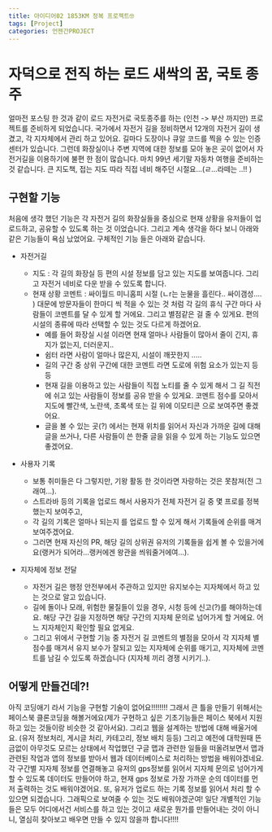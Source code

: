 ```yaml
---
title: 아이디어02 1853KM 정복 프로젝트🤓
tags: [Project]
categories: 언젠간PROJECT
---
```

# 자덕으로 전직 하는 로드 새싹의 꿈, 국토 종주
얼마전 포스팅 한 것과 같이 로드 자전거로 국토종주를 하는 (인천 -> 부산 까지만) 프로젝트를 준비하게 되었습니다. 국가에서 자전거 길을 정비하면서 12개의 자전거 길이 생겼고, 각 지자체에서 관리 하고 있어요. 길마다 도장이나 큐알 코드를 찍을 수 있는 인증 센터가 있습니다. 그런데 화장실이나 주변 지역에 대한 정보를 모아 놓은 곳이 없어서 자전거길을 이용하기에 불편 한 점이 많습니다. 마치 99년 세기말 자동차 여행을 준비하는 것 같습니다. 큰 지도책, 접는 지도 따라 직접 네비 해주던 시절요...(ㄹ...라떼는 ..!! )


## 구현할 기능
처음에 생각 했던 기능은 각 자전거 길의 화장실들을 중심으로 현재 상황을 유저들이 업로드하고, 공유할 수 있도록 하는 것 이었습니다. 그리고 계속 생각을 하다 보니 아래와 같은 기능들이 욕심 났었어요. 구체적인 기능 들은 아래와 같습니다. 

- 자전거길
     - 지도 : 각 길의 화장실 등 편의 시설 정보를 담고 있는 지도를 보여줍니다. 그리고 자전거 네비로 다운 받을 수 있도록 합니다. 
     - 현재 상황 코멘트 : 싸이월드 미니홈피 시절 (ㄴr는 눈물을 흘린다.. 싸이갬성.... ) 대문에 방문자들이 한마디 씩 적을 수 있는 것 처럼 각 길의 휴식 구간 마다 사람들이 코멘트를 달 수 있게 할 거에요. 그리고 별점같은 걸 줄 수 있게요. 편의 시설의 종류에 따라 선택할 수 있는 것도 다르게 하겠어요.  
        - 예를 들어 화장실 시설 이라면 현재 얼마나 사람들이 많아서 줄이 긴지, 휴지가 없는지, 더러운지.. 
        - 쉼터 라면 사람이 얼마나 많은지, 시설이 깨끗한지 ..... 
        - 길의 구간 중 상위 구간에 대한 코멘트 라면 도로에 위험 요소가 있는지 등등
        - 현재 길을 이용하고 있는 사람들이 직접 노티를 줄 수 있게 해서 그 길 직전에 쉬고 있는 사람들이 정보를 공유 받을 수 있게요. 코멘트 점수를 모아서 지도에 빨간색, 노란색, 초록색 또는 길 위에 이모티콘 으로 보여주면 좋겠어요.
        - 글을 볼 수 있는 곳(?) 에서는 현재 위치를 읽어서 자신과 가까운 길에 대해 글을 쓰거나, 다른 사람들이 쓴 한줄 글을 읽을 수 있게 하는 기능도 있으면 좋겠어요.
- 사용자 기록 
    - 보통 취미들은 다 그렇지만, 기왕 활동 한 것이라면 자랑하는 것은 못참져(전 그래여...). 
    - 스트라바 등의 기록을 업로드 해서 사용자가 전체 자전거 길 중 몇 프로를 정복했는지 보여주고, 
    - 각 길의 기록은 얼마나 되는지 를 업로드 할 수 있게 해서 기록들에 순위를 매겨 보여주겠어요. 
    - 그러면 현재 자신의 PR, 해당 길의 상위권 유저의 기록들을 쉽게 볼 수 있을거에요(랭커가 되어라...랭커에겐 왕관을 씌워줄거에여...).

- 지자체에 정보 전달 
    - 자전거 길은 행정 안전부에서 주관하고 있지만 유지보수는 지자체에서 하고 있는 것으로 알고 있습니다. 
    - 길에 돌이나 모래, 위험한 물질들이 있을 경우, 시청 등에 신고(?)를 해야하는데요. 해당 구간 길을 지정하면 해당 구간의 지자체 문의로 넘어가게 할 거에요. 어느 지자체인지 확인할 필요 없게요.  
    - 그리고 위에서 구현할 기능 중 자전거 길 코멘트의 별점을 모아서 각 지자체 별 점수를 매겨서 유지 보수가 잘되고 있는 지자체에 순위를 매기고, 지자체에 코멘트를 남길 수 있도록 하겠습니다 (지자체 끼리 경쟁 시키기..).


## 어떻게 만들건데?!

아직 코딩애기 라서 기능을 구현할 기술이 없어요!!!!!!!! 
그래서 큰 틀을 만들기 위해서는 페이스북 클론코딩을 해볼거에요(제가 구현하고 싶은 기초기능들은 페이스 북에서 지원하고 있는 것들이랑 비슷한 것 같아서요). 그리고 웹을 설계하는 방법에 대해 배울거에요. (유저 정보처리, 게시글 처리, 카테고리, 정보 배치 등등) 
그리고 예전에 대학원때 뜬금없이 아무것도 모르는 상태에서 작업했던 구글 맵과 관련한 일들을 떠올려보면서 맵과 관련된 작업과 앱의 정보를 받아서 웹과 데이터베이스로 처리하는 방법을 배워야겠네요. 각 구간별 지자체 정보를 연결해놓고 유저의 gps정보를 읽어서 지자체 문의로 넘어가게 할 수 있도록 데이터도 만들어야 하고, 현재 gps 정보로 가장 가까운 순의 데이터를 먼저 출력하는 것도 배워야겠어요. 
또, 유저가 업로드 하는 기록 정보를 읽어서 처리 할 수 있으면 되겠습니다. 
그래픽으로 보여줄 수 있는 것도 배워야겠군여! 
일단 개별적인 기능 들은 모두 어디에서건 서비스를 하고 있는 것이고 새로운 뭔가를 만들어내는 것이 아니니, 열심히 찾아보고 배우면 만들 수 있지 않을까 합니다!!!! 

